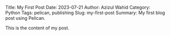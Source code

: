 Title: My First Post
Date: 2023-07-21
Author: Azizul Wahid
Category: Python
Tags: pelican, publishing
Slug: my-first-post
Summary: My first blog post using Pelican.

This is the content of my post.
